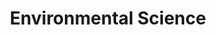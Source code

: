 ---
title: "Environmental Science"
description: "my passion for science and climate issues"
draft: false
bg_image: "images/featue-bg.jpg"
---